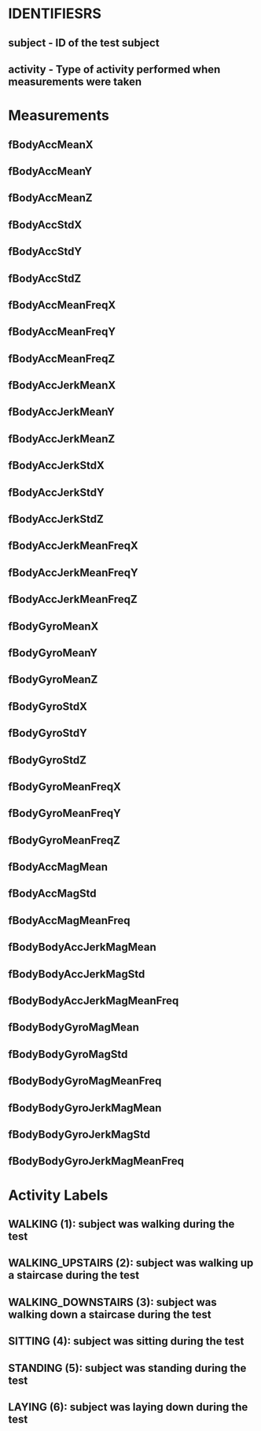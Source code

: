 # IDENTIFIESRS

## subject - ID of the test subject
## activity - Type of activity performed when measurements were taken

# Measurements

## fBodyAccMeanX
## fBodyAccMeanY
## fBodyAccMeanZ
## fBodyAccStdX
## fBodyAccStdY
## fBodyAccStdZ
## fBodyAccMeanFreqX
## fBodyAccMeanFreqY
## fBodyAccMeanFreqZ
## fBodyAccJerkMeanX
## fBodyAccJerkMeanY
## fBodyAccJerkMeanZ
## fBodyAccJerkStdX
## fBodyAccJerkStdY
## fBodyAccJerkStdZ
## fBodyAccJerkMeanFreqX
## fBodyAccJerkMeanFreqY
## fBodyAccJerkMeanFreqZ
## fBodyGyroMeanX
## fBodyGyroMeanY
## fBodyGyroMeanZ
## fBodyGyroStdX
## fBodyGyroStdY
## fBodyGyroStdZ
## fBodyGyroMeanFreqX
## fBodyGyroMeanFreqY
## fBodyGyroMeanFreqZ
## fBodyAccMagMean
## fBodyAccMagStd
## fBodyAccMagMeanFreq
## fBodyBodyAccJerkMagMean
## fBodyBodyAccJerkMagStd
## fBodyBodyAccJerkMagMeanFreq
## fBodyBodyGyroMagMean
## fBodyBodyGyroMagStd
## fBodyBodyGyroMagMeanFreq
## fBodyBodyGyroJerkMagMean
## fBodyBodyGyroJerkMagStd
## fBodyBodyGyroJerkMagMeanFreq

# Activity Labels

## WALKING (1): subject was walking during the test
## WALKING_UPSTAIRS (2): subject was walking up a staircase during the test
## WALKING_DOWNSTAIRS (3): subject was walking down a staircase during the test
## SITTING (4): subject was sitting during the test
## STANDING (5): subject was standing during the test
## LAYING (6): subject was laying down during the test